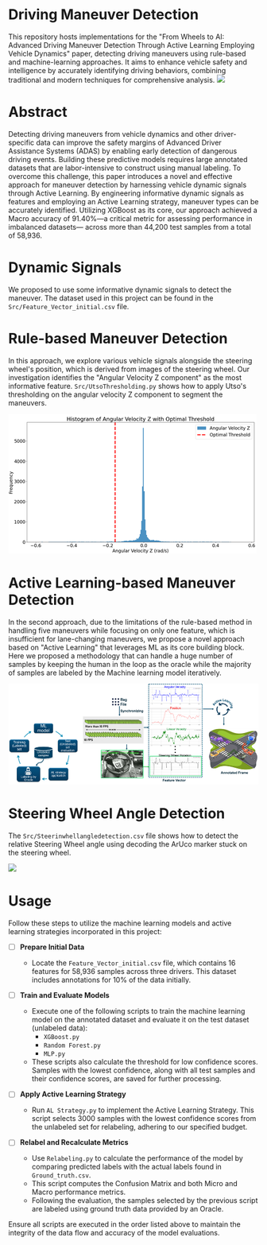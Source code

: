 # Driving Maneuver Detection

This repository hosts implementations for the "From Wheels to AI: Advanced Driving Maneuver Detection Through Active Learning Employing Vehicle Dynamics" paper, detecting driving maneuvers using rule-based and machine-learning approaches. It aims to enhance vehicle safety and intelligence by accurately identifying driving behaviors, combining traditional and modern techniques for comprehensive analysis.
![](Media/ManeuverDetection.gif)

# Abstract

Detecting driving maneuvers from vehicle dynamics and other driver-specific data can improve the safety margins of Advanced Driver Assistance Systems (ADAS) by enabling early detection of dangerous driving events. Building these predictive models requires large annotated datasets that are labor-intensive to construct using manual labeling. To overcome this challenge, this paper introduces a novel and effective approach for maneuver detection by harnessing vehicle dynamic signals through Active Learning. By engineering informative dynamic signals as features and employing an Active Learning strategy, maneuver types can be accurately identified. Utilizing XGBoost as its core, our approach achieved a Macro accuracy of 91.40\%—a critical metric for assessing performance in imbalanced datasets— across more than 44,200 test samples from a total of 58,936.

# Dynamic Signals

We proposed to use some informative dynamic signals to detect the maneuver. 
The dataset used in this project can be found in the `Src/Feature_Vector_initial.csv` file.

# Rule-based Maneuver Detection

In this approach, we explore various vehicle signals alongside the steering wheel's position, which is derived from images of the steering wheel. Our investigation identifies the "Angular Velocity Z component" as the most informative feature. `Src/UtsoThresholding.py` shows how to apply Utso's thresholding on the angular velocity Z component to segment the maneuvers.  

![](Media/Utso.png)

# Active Learning-based Maneuver Detection

In the second approach, due to the limitations of the rule-based method in handling five maneuvers while focusing on only one feature, which is insufficient for lane-changing maneuvers, we propose a novel approach based on "Active Learning" that leverages ML as its core building block.  Here we proposed a methodology that can handle a huge number of samples by keeping the human in the loop as the oracle while the majority of samples are labeled by the Machine learning model iteratively. 

![](Media/AL.png)


# Steering Wheel Angle Detection

The `Src/Steerinwhellangledetection.csv` file shows how to detect the relative Steering Wheel angle using decoding the ArUco marker stuck on the steering wheel.

![](Media/steering_video.gif)

# Usage

Follow these steps to utilize the machine learning models and active learning strategies incorporated in this project:

- [ ] **Prepare Initial Data**
  - Locate the `Feature_Vector_initial.csv` file, which contains 16 features for 58,936 samples across three drivers. This dataset includes annotations for 10% of the data initially.

- [ ] **Train and Evaluate Models**
  - Execute one of the following scripts to train the machine learning model on the annotated dataset and evaluate it on the test dataset (unlabeled data):
    - `XGBoost.py`
    - `Random Forest.py`
    - `MLP.py`
  - These scripts also calculate the threshold for low confidence scores. Samples with the lowest confidence, along with all test samples and their confidence scores, are saved for further processing.

- [ ] **Apply Active Learning Strategy**
  - Run `AL Strategy.py` to implement the Active Learning Strategy. This script selects 3000 samples with the lowest confidence scores from the unlabeled set for relabeling, adhering to our specified budget.

- [ ] **Relabel and Recalculate Metrics**
  - Use `Relabeling.py` to calculate the performance of the model by comparing predicted labels with the actual labels found in `Ground_truth.csv`.
  - This script computes the Confusion Matrix and both Micro and Macro performance metrics.
  - Following the evaluation, the samples selected by the previous script are labeled using ground truth data provided by an Oracle.

Ensure all scripts are executed in the order listed above to maintain the integrity of the data flow and accuracy of the model evaluations.




